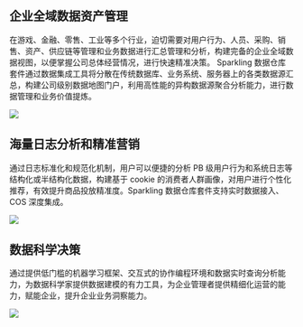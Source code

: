 
## 企业全域数据资产管理
在游戏、金融、零售、工业等多个行业，迫切需要对用户行为、人员、采购、销售、资产、供应链等管理和业务数据进行汇总管理和分析，构建完备的企业全域数据视图，以便掌握公司总体经营情况，进行快速精准决策。
Sparkling 数据仓库套件通过数据集成工具将分散在传统数据库、业务系统、服务器上的各类数据源汇总，构建公司级别数据地图门户，利用高性能的异构数据源聚合分析能力，进行数据管理和业务价值提炼。

![](https://main.qcloudimg.com/raw/2a896720a1e487f5055aa8ad2e6aec1c.png)

## 海量日志分析和精准营销
通过日志标准化和规范化机制，用户可以便捷的分析 PB 级用户行为和系统日志等结构化或半结构化数据，构建基于 cookie 的消费者人群画像，对用户进行个性化推荐，有效提升商品投放精准度。Sparkling 数据仓库套件支持实时数据接入、COS 深度集成。

![](https://main.qcloudimg.com/raw/3e3c04962292bc250c89ea31fc79ea76.png)

## 数据科学决策
通过提供低门槛的机器学习框架、交互式的协作编程环境和数据实时查询分析能力，为数据科学家提供数据建模的有力工具，为企业管理者提供精细化运营的能力，赋能企业，提升企业业务洞察能力。

![](https://main.qcloudimg.com/raw/7888bc0f2701d52ce5e60476c7520d99.png)
 
 
